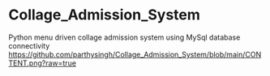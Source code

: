 # Collage_Admission_System
Python menu driven collage admission system using MySql database connectivity
https://github.com/parthysingh/Collage_Admission_System/blob/main/CONTENT.png?raw=true

